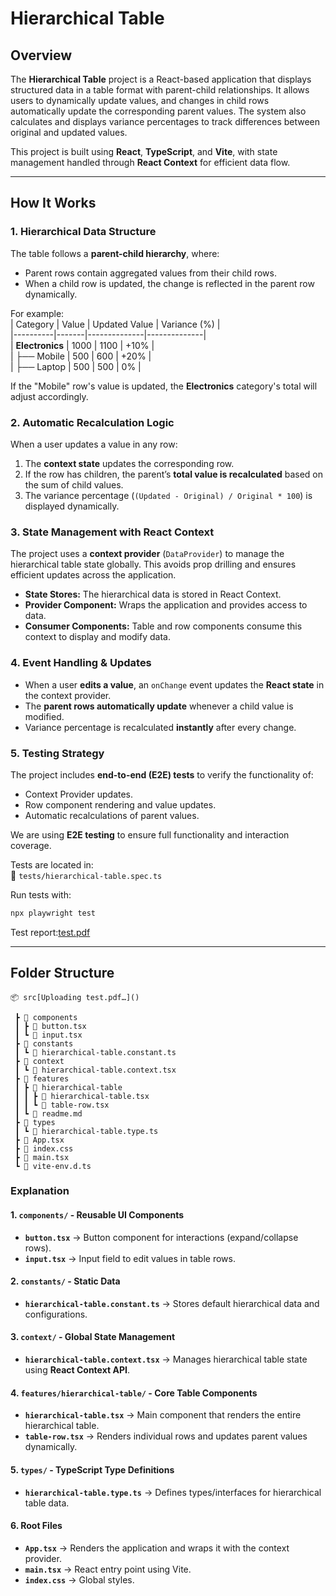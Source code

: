 # Hierarchical Table  

## Overview  
The **Hierarchical Table** project is a React-based application that displays structured data in a table format with parent-child relationships. It allows users to dynamically update values, and changes in child rows automatically update the corresponding parent values. The system also calculates and displays variance percentages to track differences between original and updated values.  

This project is built using **React**, **TypeScript**, and **Vite**, with state management handled through **React Context** for efficient data flow.  

---

## How It Works  

### 1. **Hierarchical Data Structure**  
The table follows a **parent-child hierarchy**, where:  
- Parent rows contain aggregated values from their child rows.  
- When a child row is updated, the change is reflected in the parent row dynamically.  

For example:  
| Category | Value | Updated Value | Variance (%) |  
|----------|-------|--------------|--------------|  
| **Electronics** | 1000 | 1100 | +10% |  
| ├── Mobile | 500 | 600 | +20% |  
| ├── Laptop | 500 | 500 | 0% |  

If the "Mobile" row's value is updated, the **Electronics** category's total will adjust accordingly.  

### 2. **Automatic Recalculation Logic**  
When a user updates a value in any row:  
1. The **context state** updates the corresponding row.  
2. If the row has children, the parent’s **total value is recalculated** based on the sum of child values.  
3. The variance percentage (`(Updated - Original) / Original * 100`) is displayed dynamically.  

### 3. **State Management with React Context**  
The project uses a **context provider** (`DataProvider`) to manage the hierarchical table state globally. This avoids prop drilling and ensures efficient updates across the application.  

- **State Stores:** The hierarchical data is stored in React Context.  
- **Provider Component:** Wraps the application and provides access to data.  
- **Consumer Components:** Table and row components consume this context to display and modify data.  

### 4. **Event Handling & Updates**  
- When a user **edits a value**, an `onChange` event updates the **React state** in the context provider.  
- The **parent rows automatically update** whenever a child value is modified.  
- Variance percentage is recalculated **instantly** after every change.  

### 5. **Testing Strategy**  
The project includes **end-to-end (E2E) tests** to verify the functionality of:  
- Context Provider updates.  
- Row component rendering and value updates.  
- Automatic recalculations of parent values.  

We are using **E2E testing** to ensure full functionality and interaction coverage.  



Tests are located in:  
📁 `tests/hierarchical-table.spec.ts`  

Run tests with:  
```sh
npx playwright test
```

Test report:[test.pdf](https://github.com/user-attachments/files/19039096/test.pdf)


---

## **Folder Structure**  

```
📦 src[Uploading test.pdf…]()

 ┣ 📂 components
 ┃ ┣ 📜 button.tsx
 ┃ ┗ 📜 input.tsx
 ┣ 📂 constants
 ┃ ┗ 📜 hierarchical-table.constant.ts
 ┣ 📂 context
 ┃ ┗ 📜 hierarchical-table.context.tsx
 ┣ 📂 features
 ┃ ┣ 📂 hierarchical-table
 ┃ ┃ ┣ 📜 hierarchical-table.tsx
 ┃ ┃ ┗ 📜 table-row.tsx
 ┃ ┗ 📜 readme.md
 ┣ 📂 types
 ┃ ┗ 📜 hierarchical-table.type.ts
 ┣ 📜 App.tsx
 ┣ 📜 index.css
 ┣ 📜 main.tsx
 ┗ 📜 vite-env.d.ts
```

### **Explanation**  

#### **1. `components/` - Reusable UI Components**  
- **`button.tsx`** → Button component for interactions (expand/collapse rows).  
- **`input.tsx`** → Input field to edit values in table rows.  

#### **2. `constants/` - Static Data**  
- **`hierarchical-table.constant.ts`** → Stores default hierarchical data and configurations.  

#### **3. `context/` - Global State Management**  
- **`hierarchical-table.context.tsx`** → Manages hierarchical table state using **React Context API**.  

#### **4. `features/hierarchical-table/` - Core Table Components**  
- **`hierarchical-table.tsx`** → Main component that renders the entire hierarchical table.  
- **`table-row.tsx`** → Renders individual rows and updates parent values dynamically.  

#### **5. `types/` - TypeScript Type Definitions**  
- **`hierarchical-table.type.ts`** → Defines types/interfaces for hierarchical table data.  

#### **6. Root Files**  
- **`App.tsx`** → Renders the application and wraps it with the context provider.  
- **`main.tsx`** → React entry point using Vite.  
- **`index.css`** → Global styles.
